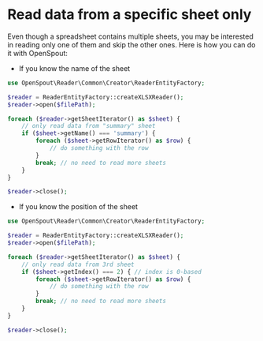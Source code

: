 # Read data from a specific sheet only

Even though a spreadsheet contains multiple sheets, you may be interested in reading only one of them and skip the other ones. Here is how you can do it with OpenSpout:

* If you know the name of the sheet

```php
use OpenSpout\Reader\Common\Creator\ReaderEntityFactory;

$reader = ReaderEntityFactory::createXLSXReader();
$reader->open($filePath);

foreach ($reader->getSheetIterator() as $sheet) {
    // only read data from "summary" sheet
    if ($sheet->getName() === 'summary') {
        foreach ($sheet->getRowIterator() as $row) {
            // do something with the row
        }
        break; // no need to read more sheets
    }
}

$reader->close();
```

* If you know the position of the sheet

```php
use OpenSpout\Reader\Common\Creator\ReaderEntityFactory;

$reader = ReaderEntityFactory::createXLSXReader();
$reader->open($filePath);

foreach ($reader->getSheetIterator() as $sheet) {
    // only read data from 3rd sheet
    if ($sheet->getIndex() === 2) { // index is 0-based
        foreach ($sheet->getRowIterator() as $row) {
            // do something with the row
        }
        break; // no need to read more sheets
    }
}

$reader->close();
```
